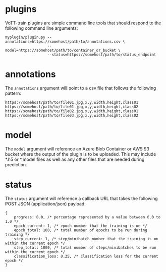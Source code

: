 # plugins
VoTT-train plugins are simple command line tools that should respond to the following command line arguments:

```
myplugin/plugin.py --annotations=https://somehost/path/to/annotations.csv \
                   --model=https://somehost/path/to/container_or_bucket \
                   --status=https://somehost/path/to/status_endpoint
```

# annotations
The `annotations` argument will point to a csv file that follows the following pattern:

```
https://somehost/path/to/file01.jpg,x,y,width,height,class01
https://somehost/path/to/file01.jpg,x,y,width,height,class02
https://somehost/path/to/file02.jpg,x,y,width,height,class01
https://somehost/path/to/file03.jpg,x,y,width,height,class02
```

# model
The `model` argument will reference an Azure Blob Container or AWS S3 bucket where the output of the plugin is to be uploaded. This may include *.h5 or *.model files as well as any other files that are needed during prediction.

# status
The `status` argument will reference a callback URL that takes the following POST JSON (application/json) payload:

```
{
    progress: 0.0, /* percentage represented by a value between 0.0 to 1.0 */
    epoch_current: 1, /* epoch number that the training is on */
    epoch_total: 100, /* total number of epochs to be run during training */
    step_current: 1, /* step/minibatch number that the training is on within the current epoch */
    step_total: 1000, /* total number of steps/minibatches to be run within the current epoch */
    classification_loss: 0.25, /* Classification loss for the current epoch */
}
```
